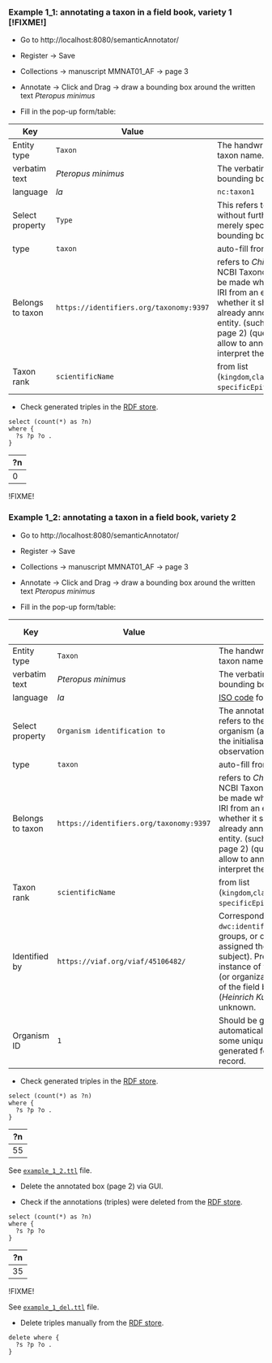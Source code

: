 ### Example 1_1: annotating a taxon in a field book, variety 1 [!FIXME!]

* Go to http://localhost:8080/semanticAnnotator/

* Register -> Save

* Collections -> manuscript MMNAT01_AF -> page 3

* Annotate -> Click and Drag -> draw a bounding box around the written text _Pteropus minimus_

* Fill in the pop-up form/table:

|Key|Value |Notes | Diff Expected
|---|-----|-----|-----
| Entity type | `Taxon` |  The handwritten text contains a taxon name. | `nc:taxon1` `rdf:type` `dwc:Taxon`
| verbatim text | _Pteropus minimus_ | The verbatim text as written in the bounding box | `nc:taxon1` `rdfs:label` _"Pteropus minimus"_
| language | _la_ | `nc:taxon1` | [ISO code](https://www.iso.org/iso-639-language-codes.html) for _latin_
| Select property | `Type`  | This refers to an entity annotation without further interpretation, merely specifying that the bounding box contains a taxon. | see row 1
| type | `taxon` |  auto-fill from entity type |
| Belongs to taxon | `https://identifiers.org/taxonomy:9397` | refers to _Chiroptera_ (order) in NCBI Taxonomy. Choice should be made whether this can be an IRI from an external database, or whether it should point to an already annotated verbatim entity. (such as _Chiroptera_ on page 2) (question: who do we allow to annotate, and who to interpret the data) | `nc:taxon1` `nhc:belongsToTaxon` `https://identifiers.org/taxonomy:9397`
| Taxon rank | `scientificName` | from list (`kingdom`,`class`,`order`,`family`,`genus`, `specificEpithet`, `scientificName`) | `nc:taxon1` `dwc:taxonRank` `nc:scientificName`

* Check generated triples in the [RDF store](http://localhost:8080/rdf4j-workbench/repositories/mem-rdf/query).

```
select (count(*) as ?n)
where {
  ?s ?p ?o .
}
```
|?n|
|--|
|0|

!FIXME!

### Example 1_2: annotating a taxon in a field book, variety 2

* Go to http://localhost:8080/semanticAnnotator/

* Register -> Save

* Collections -> manuscript MMNAT01_AF -> page 3

* Annotate -> Click and Drag -> draw a bounding box around the written text _Pteropus minimus_

* Fill in the pop-up form/table:

|Key|Value |Notes |Diff Expected
|---|-----|-----|-----
| Entity type | `Taxon` | The handwritten text contains a taxon name.
| verbatim text | _Pteropus minimus_ | The verbatim text as written in the bounding box
| language | _la_ | [ISO code](https://www.iso.org/iso-639-language-codes.html) for _latin_
| Select property | `Organism identification to` | The annotation of an entity that refers to the identification of an organism (a scientific name as the initialisation of a field observation record).
| type | `taxon` | auto-fill from entity type |
| Belongs to taxon | `https://identifiers.org/taxonomy:9397` | refers to _Chiroptera_ (order) in NCBI Taxonomy. Choice should be made whether this can be an IRI from an external database, or whether it should point to an already annotated verbatim entity. (such as _Chiroptera_ on page 2) (question: who do we allow to annotate, and who to interpret the data)
| Taxon rank | `scientificName` | from list (`kingdom`,`class`,`order`,`family`,`genus`, `specificEpithet`, `scientificName`)
| Identified by | `https://viaf.org/viaf/45106482/` | Corresponds to meaning of `dwc:identifiedBy` (people, groups, or organizations who assigned the Taxon to the subject). Preferably enter an instance of the class `foaf:Person` (or organization). Here, the writer of the field book is known (_Heinrich Kuhl_), but leave empty if unknown.
| Organism ID | `1` | Should be generated automatically. `1` is a placeholder; some unique ID should be generated for the organism record.

* Check generated triples in the [RDF store](http://localhost:8080/rdf4j-workbench/repositories/mem-rdf/query).

```
select (count(*) as ?n)
where {
  ?s ?p ?o .
}
```
|?n|
|--|
|55|

See [`example_1_2.ttl`](/data/rdf/example_1_2.ttl) file.

* Delete the annotated box (page 2) via GUI.

* Check if the annotations (triples) were deleted from the [RDF store](http://localhost:8080/rdf4j-workbench/repositories/mem-rdf/query).

```
select (count(*) as ?n)
where {
  ?s ?p ?o
}
```
|?n|
|--|
|35|

!FIXME!

See [`example_1_del.ttl`](/data/rdf/example_1_del.ttl) file.

* Delete triples manually from the [RDF store](http://localhost:8080/rdf4j-workbench/repositories/mem-rdf/update).

```
delete where {
  ?s ?p ?o .
}
```
